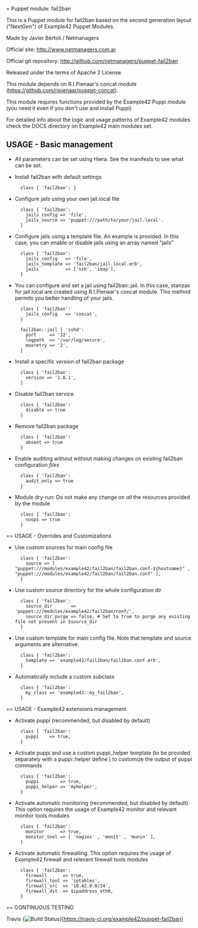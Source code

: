 = Puppet module: fail2ban

This is a Puppet module for fail2ban based on the second generation layout ("NextGen") of Example42 Puppet Modules.

Made by Javier Bértoli / Netmanagers

Official site: http://www.netmanagers.com.ar

Official git repository: http://github.com/netmanagers/puppet-fail2ban

Released under the terms of Apache 2 License.

This module depends on R.I.Pienaar's concat module (https://github.com/ripienaar/puppet-concat).

This module requires functions provided by the Example42 Puppi module (you need it even if you don't use and install Puppi)

For detailed info about the logic and usage patterns of Example42 modules check the DOCS directory on Example42 main modules set.

## USAGE - Basic management

* All parameters can be set using Hiera. See the manifests to see what can be set.

* Install fail2ban with default settings

        class { 'fail2ban': }

* Configure jails using your own jail.local file

        class { 'fail2ban':
          jails_config => 'file',
          jails_source => 'puppet:///path/to/your/jail.local'.
        }

* Configure jails using a template file. An example is provided. In this case, you can enable or
  disable jails using an array named "jails"

        class { 'fail2ban':
          jails_config   => 'file',
          jails_template => 'fail2ban/jail.local.erb',
          jails          => ['ssh', 'imap'],
        }

* You can configure and set a jail using fail2ban::jail. In this case, stanzas for jail.local are
  created using R.I.Pienaar's concat module. This method permits you better handling of your jails.

        class { 'fail2ban':
          jails_config   => 'concat',
        }

        fail2ban::jail { 'sshd':
          port     => '22',
          logpath  => '/var/log/secure',
          maxretry => '2',
        }

* Install a specific version of fail2ban package

        class { 'fail2ban':
          version => '1.0.1',
        }

* Disable fail2ban service.

        class { 'fail2ban':
          disable => true
        }

* Remove fail2ban package

        class { 'fail2ban':
          absent => true
        }

* Enable auditing without without making changes on existing fail2ban configuration *files*

        class { 'fail2ban':
          audit_only => true
        }

* Module dry-run: Do not make any change on *all* the resources provided by the module

        class { 'fail2ban':
          noops => true
        }


== USAGE - Overrides and Customizations
* Use custom sources for main config file 

        class { 'fail2ban':
          source => [ "puppet:///modules/example42/fail2ban/fail2ban.conf-${hostname}" , "puppet:///modules/example42/fail2ban/fail2ban.conf" ], 
        }


* Use custom source directory for the whole configuration dir

        class { 'fail2ban':
          source_dir       => 'puppet:///modules/example42/fail2ban/conf/',
          source_dir_purge => false, # Set to true to purge any existing file not present in $source_dir
        }

* Use custom template for main config file. Note that template and source arguments are alternative. 

        class { 'fail2ban':
          template => 'example42/fail2ban/fail2ban.conf.erb',
        }

* Automatically include a custom subclass

        class { 'fail2ban':
          my_class => 'example42::my_fail2ban',
        }


== USAGE - Example42 extensions management 
* Activate puppi (recommended, but disabled by default)

        class { 'fail2ban':
          puppi    => true,
        }

* Activate puppi and use a custom puppi_helper template (to be provided separately with a puppi::helper define ) to customize the output of puppi commands 

        class { 'fail2ban':
          puppi        => true,
          puppi_helper => 'myhelper', 
        }

* Activate automatic monitoring (recommended, but disabled by default). This option requires the usage of Example42 monitor and relevant monitor tools modules

        class { 'fail2ban':
          monitor      => true,
          monitor_tool => [ 'nagios' , 'monit' , 'munin' ],
        }

* Activate automatic firewalling. This option requires the usage of Example42 firewall and relevant firewall tools modules

        class { 'fail2ban':       
          firewall      => true,
          firewall_tool => 'iptables',
          firewall_src  => '10.42.0.0/24',
          firewall_dst  => $ipaddress_eth0,
        }


== CONTINUOUS TESTING

Travis {<img src="https://travis-ci.org/example42/puppet-fail2ban.png?branch=master" alt="Build Status" />}[https://travis-ci.org/example42/puppet-fail2ban]
